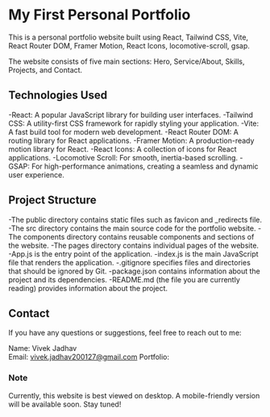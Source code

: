 # My First Personal Portfolio


This is a personal portfolio website built using React, Tailwind CSS, Vite, React Router DOM, Framer Motion, React Icons, locomotive-scroll, gsap.

The website consists of five main sections: Hero, Service/About, Skills, Projects, and Contact.

## Technologies Used


-React: A popular JavaScript library for building user interfaces.
-Tailwind CSS: A utility-first CSS framework for rapidly styling your application.
-Vite: A fast build tool for modern web development.
-React Router DOM: A routing library for React applications.
-Framer Motion: A production-ready motion library for React.
-React Icons: A collection of icons for React applications.
-Locomotive Scroll: For smooth, inertia-based scrolling.
-GSAP: For high-performance animations, creating a seamless and dynamic user experience.

## Project Structure


-The public directory contains static files such as favicon and _redirects file.
-The src directory contains the main source code for the portfolio website.
-The components directory contains reusable components and sections of the website.
-The pages directory contains individual pages of the website.
-App.js is the entry point of the application.
-index.js is the main JavaScript file that renders the application.
-.gitignore specifies files and directories that should be ignored by Git.
-package.json contains information about the project and its dependencies.
-README.md (the file you are currently reading) provides information about the project.

## Contact


If you have any questions or suggestions, feel free to reach out to me:

Name: Vivek Jadhav  
Email: vivek.jadhav200127@gmail.com
Portfolio:


### Note


Currently, this website is best viewed on desktop. A mobile-friendly version will be available soon. Stay tuned!